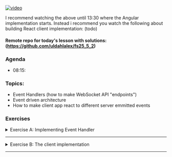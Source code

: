 
[![video](https://img.youtube.com/vi/nKCCoZmV2ls/0.jpg)](https://youtu.be/nKCCoZmV2ls)

I recommend watching the above until 13:30 where the Angular implementation starts. Instead i recommend you watch the following about building React client implementation: (todo)

#### Remote repo for today's lesson with solutions: (https://github.com/uldahlalex/fs25_5_2)



### Agenda

- 08:15: 

### Topics:

- Event Handlers (how to make WebSocket API "endpoints")
- Event driven architecture
- How to make client app react to different server emmitted events


### Exercises


<!-- #region ex A -->

<details>
    <summary>Exercise A: Implementing Event Handler</summary>


<div style="margin: 20px; padding: 5px;  box-shadow: 10px 10px 10px grey;">

#### Difficulty: ★★☆☆☆


#### Task
Use this event handler library to implement a basic event handler for a WebSocket API. 
The server event must be capable to saving an object to a database and returning it to all clients connected to the WebSocket API.

#### Instructions

I recommend you follow the instructions in this documentation:


#### How to test it:

You can test the API with the Postman Desktop client. I have an example WebSocket connection + message in my Fullstack 2025 workspace: https://www.postman.com/uldahlalexteam/fullstack-2025-workspace/ws-raw-request/678e3e5669c951396fd62e94

This should be the result:
![img.png](img.png)


</div>
</details>

<!-- #endregion ex A -->
_________

<!-- #region ex B -->

<details>
    <summary>Exercise B: The client implementation</summary>


<div style="margin: 20px; padding: 5px;  box-shadow: 10px 10px 10px grey;">

#### Difficulty: ★★★☆☆


#### Task
The client app should both be capable of sending messages to the server and "reacting" to the events emitted by the server. Make a React app using ws-request-hook npm package in order to send messages to the API and react to server events sent back to the client.

#### Instructions

The following library has a custom hook to connect to a websocket server and perform actions upon certain events + "wait" for expected counter-events when sending messages.

#### How to test it:



This should be the result: 


</div>
</details>

<!-- #endregion ex B -->
_________

